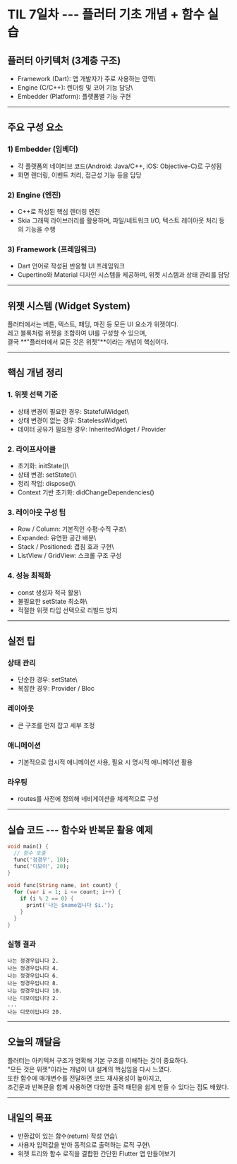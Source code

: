 # TIL 7일차 --- 플러터 기초 개념 + 함수 실습

## 플러터 아키텍처 (3계층 구조)

-   Framework (Dart): 앱 개발자가 주로 사용하는 영역\
-   Engine (C/C++): 렌더링 및 코어 기능 담당\
-   Embedder (Platform): 플랫폼별 기능 구현

------------------------------------------------------------------------

## 주요 구성 요소

### 1) Embedder (임베더)

-   각 플랫폼의 네이티브 코드(Android: Java/C++, iOS: Objective-C)로
    구성됨
-   화면 렌더링, 이벤트 처리, 접근성 기능 등을 담당

### 2) Engine (엔진)

-   C++로 작성된 핵심 렌더링 엔진
-   Skia 그래픽 라이브러리를 활용하며, 파일/네트워크 I/O, 텍스트
    레이아웃 처리 등의 기능을 수행

### 3) Framework (프레임워크)

-   Dart 언어로 작성된 반응형 UI 프레임워크
-   Cupertino와 Material 디자인 시스템을 제공하며, 위젯 시스템과 상태
    관리를 담당

------------------------------------------------------------------------

## 위젯 시스템 (Widget System)

플러터에서는 버튼, 텍스트, 패딩, 마진 등 모든 UI 요소가 위젯이다.\
레고 블록처럼 위젯을 조합하여 UI를 구성할 수 있으며,\
결국 **"플러터에서 모든 것은 위젯"**이라는 개념이 핵심이다.

------------------------------------------------------------------------

## 핵심 개념 정리

### 1. 위젯 선택 기준

-   상태 변경이 필요한 경우: StatefulWidget\
-   상태 변경이 없는 경우: StatelessWidget\
-   데이터 공유가 필요한 경우: InheritedWidget / Provider

### 2. 라이프사이클

-   초기화: initState()\
-   상태 변경: setState()\
-   정리 작업: dispose()\
-   Context 기반 초기화: didChangeDependencies()

### 3. 레이아웃 구성 팁

-   Row / Column: 기본적인 수평·수직 구조\
-   Expanded: 유연한 공간 배분\
-   Stack / Positioned: 겹침 효과 구현\
-   ListView / GridView: 스크롤 구조 구성

### 4. 성능 최적화

-   const 생성자 적극 활용\
-   불필요한 setState 최소화\
-   적절한 위젯 타입 선택으로 리빌드 방지

------------------------------------------------------------------------

## 실전 팁

### 상태 관리

-   단순한 경우: setState\
-   복잡한 경우: Provider / Bloc

### 레이아웃

-   큰 구조를 먼저 잡고 세부 조정

### 애니메이션

-   기본적으로 암시적 애니메이션 사용, 필요 시 명시적 애니메이션 활용

### 라우팅

-   routes를 사전에 정의해 네비게이션을 체계적으로 구성

------------------------------------------------------------------------

## 실습 코드 --- 함수와 반복문 활용 예제

``` dart
void main() {
  // 함수 호출
  func('정경우', 10);
  func('디모이', 20);
}

void func(String name, int count) {
  for (var i = 1; i <= count; i++) {
    if (i % 2 == 0) {
      print('나는 $name입니다 $i.');
    }
  }
}
```

### 실행 결과

    나는 정경우입니다 2.
    나는 정경우입니다 4.
    나는 정경우입니다 6.
    나는 정경우입니다 8.
    나는 정경우입니다 10.
    나는 디모이입니다 2.
    ...
    나는 디모이입니다 20.

------------------------------------------------------------------------

## 오늘의 깨달음

플러터는 아키텍처 구조가 명확해 기본 구조를 이해하는 것이 중요하다.\
"모든 것은 위젯"이라는 개념이 UI 설계의 핵심임을 다시 느꼈다.\
또한 함수에 매개변수를 전달하면 코드 재사용성이 높아지고,\
조건문과 반복문을 함께 사용하면 다양한 출력 패턴을 쉽게 만들 수 있다는
점도 배웠다.

------------------------------------------------------------------------

## 내일의 목표

-   반환값이 있는 함수(return) 작성 연습\
-   사용자 입력값을 받아 동적으로 출력하는 로직 구현\
-   위젯 트리와 함수 로직을 결합한 간단한 Flutter 앱 만들어보기
